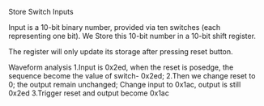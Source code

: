 Store Switch Inputs

Input is a 10-bit binary number, provided via ten switches (each representing one bit). We Store this 10-bit number in a 10-bit shift register. 

The register will only update its storage after pressing reset button.

Waveform analysis
1.Input is 0x2ed, when the reset is posedge, the sequence become the value of switch- 0x2ed;
2.Then we change reset to 0; the output remain unchanged; Change input to 0x1ac, output is still 0x2ed
3.Trigger reset and output become 0x1ac
